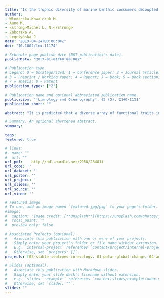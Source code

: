 ```yaml
---
title: "Is the trophic diversity of marine benthic consumers decoupled from taxonomic and functional trait diversity? Isotopic niches of Arctic communities"
authors:
- Włodarska‐Kowalczuk M.
- Aune M.
- <strong>Michel L. N.</strong>
- Zaborska A.
- Legeżyńska J
date: "2019-04-24T00:00:00Z"
doi: "10.1002/lno.11174"

# Schedule page publish date (NOT publication's date).
publishDate: "2017-01-01T00:00:00Z"

# Publication type.
# Legend: 0 = Uncategorized; 1 = Conference paper; 2 = Journal article;
# 3 = Preprint / Working Paper; 4 = Report; 5 = Book; 6 = Book section;
# 7 = Thesis; 8 = Patent
publication_types: ["2"]

# Publication name and optional abbreviated publication name.
publication: "*Limnology and Oceanography*, 65 (5): 2140-2151"
publication_short: ""

abstract: "It is predicted that a diverse array of functional traits in species‐rich assemblages can lead to strong resource partitioning among coexisting species and moderate a wider spectrum of resource use. We compared two benthic communities in an Arctic fjord: a species‐rich community (in an outer basin) and an impoverished community (in a glacially impacted bay) and explored (1) if high species richness was translated into high functional trait richness and (2) if high taxonomic and functional diversity promoted high trophic diversity in terms of resource use (indicated by isotopic niche measures). We documented higher functional trait richness in the outer basin (computed based on traits describing feeding mode, mobility, food source, body size and life habit), but the area occupied by consumers in the δ<sup>15</sup>N vs. δ<sup>13</sup>C iso‐space (a proxy for total trophic resource use) did not differ between the two sites. A wide array of functional traits used to acquire food may extend the benthic community trophic niche spatially (where and how animals forage) without impacting the isotopic niche breadth (in this system, mostly reflecting “what animals feed on”) due to the relatively homogenous distribution of isotopic characteristics of detritus pool across vertical scales in marine sediments. Moreover, this trend could indicate that a species‐poor community tends to exploit all the available food items, possibly due to the low food availability for primary consumers in a glacially impacted environment. Communities in glacial bays could therefore be particularly sensitive to future changes in glacial inputs and associated organic matter fluxes."

# Summary. An optional shortened abstract.
summary: 

tags:
featured: true

# links:
#- name: ""
#  url: ""
url_pdf:	http://hdl.handle.net/2268/234818
url_code: ''
url_dataset: ''
url_poster: ''
url_project: ''
url_slides: ''
url_source: ''
url_video: ''

# Featured image
# To use, add an image named `featured.jpg/png` to your page's folder. 
#image:
#  caption: 'Image credit: [**Unsplash**](https://unsplash.com/photos/jdD8gXaTZsc)'
#  focal_point: ""
#  preview_only: false

# Associated Projects (optional).
#   Associate this publication with one or more of your projects.
#   Simply enter your project's folder or file name without extension.
#   E.g. `internal-project` references `content/project/internal-project/index.md`.
#   Otherwise, set `projects: []`.
projects: [03-stable-isotopes-in-ecology, 01-polar-global-change, 04-anthropogenic-impacts]

# Slides (optional).
#   Associate this publication with Markdown slides.
#   Simply enter your slide deck's filename without extension.
#   E.g. `slides: "example"` references `content/slides/example/index.md`.
#   Otherwise, set `slides: ""`.
slides: ""
---
```

